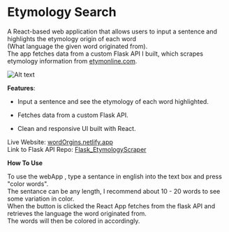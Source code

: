 # Etymology Search

A React-based web application that allows users to input a sentence and highlights the etymology origin of each word <br> (What language the given word originated from). <br>
The app fetches data from a custom Flask API I built, which scrapes etymology information from <a href="www.etymonline.com">etymonline.com<a>.

![Alt text](thumbnail.png?raw=true "Title")


**Features**:

- Input a sentence and see the etymology of each word highlighted.

- Fetches data from a custom Flask API.

- Clean and responsive UI built with React.

Live Website: <a href = "https://wordorgins.netlify.app/">wordOrgins.netlify.app<a>
<br>
Link to Flask API Repo: <a href = "https://github.com/FerdiaMT/Flask_EtymologyScraper">Flask_EtymologyScraper<a>

**How To Use**

To use the webApp , type a sentance in english into the text box and press "color words".<br>
The sentance can be any length, I recommend about 10 - 20 words to see some variation in color.<br>
When the button is clicked the React App fetches from the flask API and retrieves the language the word originated from.<br>
The words will then be colored in accordingly.<br>
